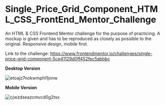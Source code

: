 # Single_Price_Grid_Component_HTML_CSS_FrontEnd_Mentor_Challenge

An HTML & CSS Frontend Mentor challenge for the purpose of practicing. A mockup is given and has to be reproduced as closely as possible to the original. Responsive design, mobile first.

Link to the challenge: https://www.frontendmentor.io/challenges/single-price-grid-component-5ce41129d0ff452fec5abbbc

**Desktop Version**

![etoajz7nokwmphl1jonw](https://github.com/Vasiliki-Georgiou/Single_Price_Grid_Component_HTML_CSS_FrontEnd_Mentor_Challenge/assets/113369011/1b61563c-043f-40a9-85bd-ca6db5828913)

**Mobile Version**

![cjwzdseazcmvcd0g2tsx](https://github.com/Vasiliki-Georgiou/Single_Price_Grid_Component_HTML_CSS_FrontEnd_Mentor_Challenge/assets/113369011/191b624f-d4fb-4a9a-890c-271744f6b53e)


